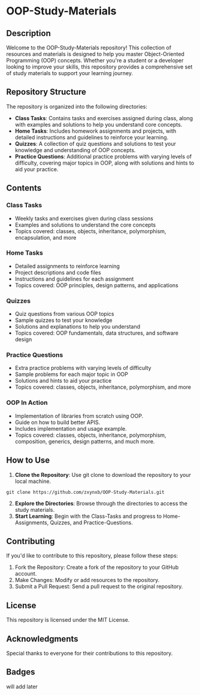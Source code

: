 # OOP-Study-Materials

## Description

Welcome to the OOP-Study-Materials repository! This collection of resources and materials is designed to help you master Object-Oriented Programming (OOP) concepts. Whether you're a student or a developer looking to improve your skills, this repository provides a comprehensive set of study materials to support your learning journey.

## Repository Structure

The repository is organized into the following directories:

- **Class Tasks**: Contains tasks and exercises assigned during class, along with examples and solutions to help you understand core concepts.
- **Home Tasks**: Includes homework assignments and projects, with detailed instructions and guidelines to reinforce your learning.
- **Quizzes**: A collection of quiz questions and solutions to test your knowledge and understanding of OOP concepts.
- **Practice Questions**: Additional practice problems with varying levels of difficulty, covering major topics in OOP, along with solutions and hints to aid your practice.

## Contents

### Class Tasks

- Weekly tasks and exercises given during class sessions
- Examples and solutions to understand the core concepts
- Topics covered: classes, objects, inheritance, polymorphism, encapsulation, and more

### Home Tasks

- Detailed assignments to reinforce learning
- Project descriptions and code files
- Instructions and guidelines for each assignment
- Topics covered: OOP principles, design patterns, and applications

### Quizzes

- Quiz questions from various OOP topics
- Sample quizzes to test your knowledge
- Solutions and explanations to help you understand
- Topics covered: OOP fundamentals, data structures, and software design

### Practice Questions

- Extra practice problems with varying levels of difficulty
- Sample problems for each major topic in OOP
- Solutions and hints to aid your practice
- Topics covered: classes, objects, inheritance, polymorphism, and more

### OOP In Action

- Implementation of libraries from scratch using OOP.
- Guide on how to build better APIS.
- Includes implementation and usage example.
- Topics covered: classes, objects, inheritance, polymorphism, composition, generics, design patterns, and much more.

## How to Use

1. **Clone the Repository**: Use git clone to download the repository to your local machine.

```
git clone https://github.com/zxynxb/OOP-Study-Materials.git
```
2. **Explore the Directories**: Browse through the directories to access the study materials.
3. **Start Learning**: Begin with the Class-Tasks and progress to Home-Assignments, Quizzes, and Practice-Questions.

## Contributing

If you'd like to contribute to this repository, please follow these steps:

1. Fork the Repository: Create a fork of the repository to your GitHub account.
2. Make Changes: Modify or add resources to the repository.
3. Submit a Pull Request: Send a pull request to the original repository.

## License

This repository is licensed under the MIT License.

## Acknowledgments

Special thanks to everyone for their contributions to this repository.

## Badges

will add later
